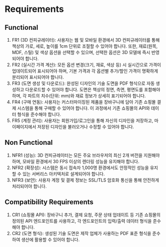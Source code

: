 # Requirements

## Functional
1. FR1 (3D 컨피규레이터): 사용자는 웹 및 모바일 환경에서 3D 컨피규레이터를 통해 책상의 가로, 세로, 높이를 1cm 단위로 조절할 수 있어야 합니다. 또한, 재료(원목, MDF, 스틸) 및 색상 옵션을 선택할 수 있으며, 선택한 옵션은 3D 모델에 즉시 반영되어야 합니다.
2. FR2 (실시간 가격 계산): 모든 옵션 변경(크기, 재료, 색상 등) 시 실시간으로 가격이 업데이트되어 표시되어야 하며, 기본 가격과 각 옵션별 추가/할인 가격이 명확하게 분리되어 표시되어야 합니다.
3. FR3 (도면 생성 및 다운로드): 완성된 디자인의 기술 도면을 PDF 형식으로 자동 생성하고 다운로드할 수 있어야 합니다. 도면은 책상의 정면, 측면, 평면도를 포함해야 하며, 각 파트의 치수(단위: mm)와 재료 정보가 상세히 표기되어야 합니다.
4. FR4 (구매 연동): 사용자는 커스터마이징된 제품을 장바구니에 담아 기존 쇼핑몰 결제 시스템을 통해 구매할 수 있어야 합니다. 이 과정에서 기존 쇼핑몰의 API와 데이터 형식을 준수해야 합니다.
5. FR5 (계정 관리): 사용자는 회원가입/로그인을 통해 자신의 디자인을 저장하고, 마이페이지에서 저장된 디자인을 불러오거나 수정할 수 있어야 합니다.

## Non Functional
1. NFR1 (성능): 3D 컨피규레이터는 모든 주요 브라우저의 최신 2개 버전을 지원해야 하며, 모바일 환경에서 30 FPS 이상의 렌더링 성능을 유지해야 합니다.
2. NFR2 (확장성): 시스템은 동시 접속자 1,000명 환경에서도 안정적인 성능을 유지할 수 있는 서버리스 아키텍처로 설계되어야 합니다.
3. NFR3 (보안): 사용자 계정 및 결제 정보는 SSL/TLS 암호화 통신을 통해 안전하게 처리되어야 합니다.

## Compatibility Requirements
1. CR1 (쇼핑몰 API): 장바구니 추가, 결제 요청, 주문 상태 업데이트 등 기존 쇼핑몰의 정의된 API 엔드포인트를 사용하고, 각 엔드포인트의 입력/출력 데이터 형식을 준수해야 합니다.
2. CR2 (도면 형식): 생성된 기술 도면은 제작 업체가 사용하는 PDF 표준 형식을 준수하여 생산에 활용할 수 있어야 합니다.
